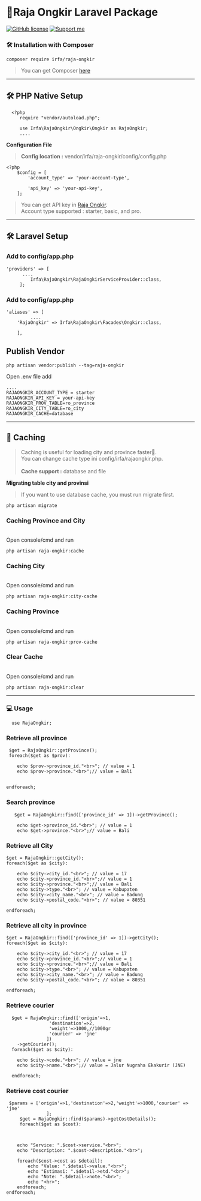 
# 🚀Raja Ongkir Laravel Package
[![GitHub license](https://img.shields.io/github/license/irfaardy/raja-ongkir?style=flat-square)](https://github.com/irfaardy/raja-ongkir/blob/master/LICENSE) [![Support me](https://img.shields.io/badge/Support-Buy%20me%20a%20coffee-yellow.svg?style=flat-square)](https://www.buymeacoffee.com/OBaAofN)
<h3>🛠️ Installation with Composer </h3>

    composer require irfa/raja-ongkir

>You can get Composer [ here]( https://getcomposer.org/download/)

***


<h2>🛠️ PHP Native Setup</h2>
  

      <?php 
         require "vendor/autoload.php";
            
         use Irfa\RajaOngkir\Ongkir\Ongkir as RajaOngkir;
         ....
<b>Configuration File</b>

> **Config location :** vendor/irfa/raja-ongkir/config/config.php

    <?php
    	$config = [
    		'account_type' => 'your-account-type',
    
    		'api_key' => 'your-api-key',
    	];

> You can get API key in [Raja Ongkir](https://rajaongkir.com/).<br> Account type supported : starter, basic, and pro.


***
<h2>🛠️ Laravel Setup </h2>

<h3>Add to config/app.php</h3>

    'providers' => [
	      ....
	         Irfa\RajaOngkir\RajaOngkirServiceProvider::class, 
         ];



<h3>Add to config/app.php</h3>

    'aliases' => [
             ....
	    'RajaOngkir' => Irfa\RajaOngkir\Facades\Ongkir::class,
    
        ],

  <h2>Publish Vendor</h2>


    php artisan vendor:publish --tag=raja-ongkir

Open .env file add 

    ....
    RAJAONGKIR_ACCOUNT_TYPE = starter
    RAJAONGKIR_API_KEY = your-api-key
    RAJAONGKIR_PROV_TABLE=ro_province
    RAJAONGKIR_CITY_TABLE=ro_city
    RAJAONGKIR_CACHE=database

  ***
<h2>🚀 Caching</h2>

> Caching is useful for loading city and province faster🚀.<br>You can change cache type ini config/irfa/rajaongkir.php. <br><br>**Cache support :**  database and file


**Migrating table city and provinsi**
> If you want to use database cache, you must run migrate first. 

    php artisan migrate

<h3>Caching Province and City</h3><br>
Open console/cmd and run

    php artisan raja-ongkir:cache

<h3>Caching City</h3><br>
Open console/cmd and run

    php artisan raja-ongkir:city-cache
<h3>Caching Province</h3><br>
Open console/cmd and run

    php artisan raja-ongkir:prov-cache
<h3>Clear Cache</h3><br>
Open console/cmd and run

    php artisan raja-ongkir:clear
***
  <h3>💻 Usage</h3>

      use RajaOngkir;

<h3>Retrieve all province</h3>

     $get = RajaOngkir::getProvince();
     foreach($get as $prov):
    
		echo $prov->province_id."<br>"; // value = 1
		echo $prov->province."<br>";// value = Bali
		
		
    endforeach;
<h3>Search province</h3>

 

       $get = RajaOngkir::find(['province_id' => 1])->getProvince();
         
    	echo $get->province_id."<br>"; // value = 1
    	echo $get->province."<br>";// value = Bali
	
   
<h3>Retrieve all City</h3>

    $get = RajaOngkir::getCity();
    foreach($get as $city):
    
		echo $city->city_id."<br>"; // value = 17
		echo $city->province_id."<br>";// value = 1
		echo $city->province."<br>";// value = Bali
		echo $city->type."<br>"; // value = Kabupaten
		echo $city->city_name."<br>"; // value = Badung
		echo $city->postal_code."<br>"; // value = 80351
		
    endforeach;
    
<h3>Retrieve all city in province</h3>

    
    $get = RajaOngkir::find(['province_id' => 1])->getCity();
    foreach($get as $city):
    
		echo $city->city_id."<br>"; // value = 17
		echo $city->province_id."<br>";// value = 1
		echo $city->province."<br>";// value = Bali
		echo $city->type."<br>"; // value = Kabupaten
		echo $city->city_name."<br>"; // value = Badung
		echo $city->postal_code."<br>"; // value = 80351
		
    endforeach;
  <h3>Retrieve courier</h3>
   

      $get = RajaOngkir::find(['origin'=>1,
				    'destination'=>2,
				    'weight'=>1000,//1000gr
				    'courier' => 'jne'
				   ])
		->getCourier();
	  foreach($get as $city):
    
		echo $city->code."<br>"; // value = jne
		echo $city->name."<br>";// value = Jalur Nugraha Ekakurir (JNE)
		
	  endforeach;
	  
<h3>Retrieve  cost courier</h3>
   

     $params = ['origin'=>1,'destination'=>2,'weight'=>1000,'courier' => 'jne'
    			   ];
	     $get = RajaOngkir::find($params)->getCostDetails();
	     foreach($get as $cost):


     
    	echo "Service: ".$cost->service."<br>";
    	echo "Description: ".$cost->description."<br>";
    	
    	foreach($cost->cost as $detail):
    		echo "Value: ".$detail->value."<br>";
    		echo "Estimasi: ".$detail->etd."<br>";
    		echo "Note: ".$detail->note."<br>";
    		echo "<hr>";
    	endforeach;
    endforeach;


